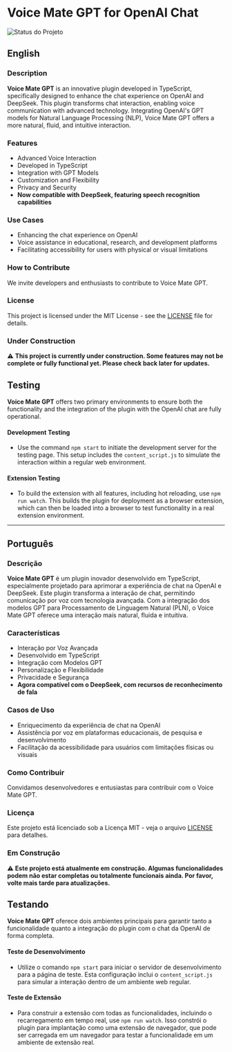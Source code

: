 # Voice Mate GPT for OpenAI Chat

![Status do Projeto](https://img.shields.io/badge/status-em%20construção-orange)

## English

### Description

**Voice Mate GPT** is an innovative plugin developed in TypeScript, specifically designed to enhance the chat experience on OpenAI and DeepSeek. This plugin transforms chat interaction, enabling voice communication with advanced technology. Integrating OpenAI's GPT models for Natural Language Processing (NLP), Voice Mate GPT offers a more natural, fluid, and intuitive interaction.

### Features

- Advanced Voice Interaction
- Developed in TypeScript
- Integration with GPT Models
- Customization and Flexibility
- Privacy and Security
- **Now compatible with DeepSeek, featuring speech recognition capabilities**

### Use Cases

- Enhancing the chat experience on OpenAI
- Voice assistance in educational, research, and development platforms
- Facilitating accessibility for users with physical or visual limitations

### How to Contribute

We invite developers and enthusiasts to contribute to Voice Mate GPT.

### License

This project is licensed under the MIT License - see the [LICENSE](LICENSE) file for details.

### Under Construction

⚠️ **This project is currently under construction. Some features may not be complete or fully functional yet. Please check back later for updates.**

## Testing

**Voice Mate GPT** offers two primary environments to ensure both the functionality and the integration of the plugin with the OpenAI chat are fully operational.

#### Development Testing

- Use the command `npm start` to initiate the development server for the testing page. This setup includes the `content_script.js` to simulate the interaction within a regular web environment.

#### Extension Testing

- To build the extension with all features, including hot reloading, use `npm run watch`. This builds the plugin for deployment as a browser extension, which can then be loaded into a browser to test functionality in a real extension environment.

---

## Português

### Descrição

**Voice Mate GPT** é um plugin inovador desenvolvido em TypeScript, especialmente projetado para aprimorar a experiência de chat na OpenAI e DeepSeek. Este plugin transforma a interação de chat, permitindo comunicação por voz com tecnologia avançada. Com a integração dos modelos GPT para Processamento de Linguagem Natural (PLN), o Voice Mate GPT oferece uma interação mais natural, fluida e intuitiva.

### Características

- Interação por Voz Avançada
- Desenvolvido em TypeScript
- Integração com Modelos GPT
- Personalização e Flexibilidade
- Privacidade e Segurança
- **Agora compatível com o DeepSeek, com recursos de reconhecimento de fala**

### Casos de Uso

- Enriquecimento da experiência de chat na OpenAI
- Assistência por voz em plataformas educacionais, de pesquisa e desenvolvimento
- Facilitação da acessibilidade para usuários com limitações físicas ou visuais

### Como Contribuir

Convidamos desenvolvedores e entusiastas para contribuir com o Voice Mate GPT.

### Licença

Este projeto está licenciado sob a Licença MIT - veja o arquivo [LICENSE](LICENSE) para detalhes.

### Em Construção

⚠️ **Este projeto está atualmente em construção. Algumas funcionalidades podem não estar completas ou totalmente funcionais ainda. Por favor, volte mais tarde para atualizações.**

## Testando

**Voice Mate GPT** oferece dois ambientes principais para garantir tanto a funcionalidade quanto a integração do plugin com o chat da OpenAI de forma completa.

#### Teste de Desenvolvimento

- Utilize o comando `npm start` para iniciar o servidor de desenvolvimento para a página de teste. Esta configuração inclui o `content_script.js` para simular a interação dentro de um ambiente web regular.

#### Teste de Extensão

- Para construir a extensão com todas as funcionalidades, incluindo o recarregamento em tempo real, use `npm run watch`. Isso constrói o plugin para implantação como uma extensão de navegador, que pode ser carregada em um navegador para testar a funcionalidade em um ambiente de extensão real.
